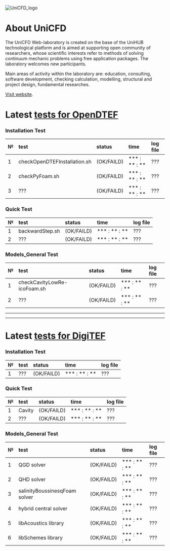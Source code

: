 ![UniCFD_logo](https://raw.githubusercontent.com/VatutinKirill/UniCFD-Lab-Testing/master/docs/small_final_compact.png)

# About UniCFD

The UniCFD Web-laboratory is created on the base of the UniHUB technological platform and is aimed at supporting open community of researchers, whose scientific interests refer to methods of solving continuum mechanic problems using free application packages. The laboratory welcomes new participants.

Main areas of activity within the laboratory are: education, consulting, software development, checking calculation, modelling, structural and project design, fundamental researches.


[Visit website](https://unicfd.ru/en/).


# Latest [tests for OpenDTEF](https://vatutinkirill.github.io/UniCFD-Lab-Testing/OpenDTEF-Tests)

### Installation Test

| № | test                         | status     | time          | log file |
|:--|:-----------------------------|:-----------|:--------------|:---------|
|  1| checkOpenDTEFInstallation.sh | (OK/FAILD) | *** : ** : ** |    ???   |
|  2| checkPyFoam.sh               | (OK/FAILD) | *** : ** : ** |    ???   |
|  3| ??? | (OK/FAILD) | *** : ** : ** | ??? |

### Quick Test

| № | test            |   status   |      time     | log file |
|:--|:----------------|:-----------|:--------------|:---------|
|  1| backwardStep.sh | (OK/FAILD) | *** : ** : ** |    ???   |
|  2|  ??? | (OK/FAILD) | *** : ** : ** |    ???   |

### Models_General Test

| № | test                        | status     | time          | log file    |
|:--|:----------------------------|:-----------|:--------------|:------------|
|  1| checkCavityLowRe-icoFoam.sh | (OK/FAILD) | *** : ** : ** |     ???     |
|  2| ??? | (OK/FAILD) | *** : ** : ** | ??? |

* * *
***

# Latest [tests for DigiTEF](https://vatutinkirill.github.io/UniCFD-Lab-Testing/DigiTEF-Tests)

### Installation Test

| № | test |   status   |      time     | log file |
|:--|:-----|:-----------|:--------------|:---------|
|  1|  ??? | (OK/FAILD) | *** : ** : ** |    ???   |

### Quick Test

| № | test   |  status    |      time     | log file |
|:--|:-------|:-----------|:--------------|:---------|
|  1| Cavity | (OK/FAILD) | *** : ** : ** |    ???   |
|  2|  ???   | (OK/FAILD) | *** : ** : ** |    ???   |

### Models_General Test

| № | test                           |   status   |      time     | log file |
|:--|:-------------------------------|:-----------|:--------------|:---------|
|  1|  QGD solver                    | (OK/FAILD) | *** : ** : ** |    ???   |
|  2|  QHD solver                    | (OK/FAILD) | *** : ** : ** |    ???   |
|  3|  salinityBoussinesqFoam solver | (OK/FAILD) | *** : ** : ** |    ???   |
|  4|  hybrid central solver         | (OK/FAILD) | *** : ** : ** |    ???   |
|  5|  libAcoustics library          | (OK/FAILD) | *** : ** : ** |    ???   |
|  6|  libSchemes library            | (OK/FAILD) | *** : ** : ** |    ???   |




